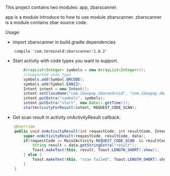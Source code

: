 This project contains two modules: app, zbarscanner.

app is a module introduce to how to use module zbarscanner.
zbarscanner is a module contains zbar source code.

Usage:

- import zbarscanner in build.gradle dependencies
```
    compile 'com.terminald:zbarscanner:1.0.2'
```

- Start activity with code types you want to support.
```java
        ArrayList<Integer> symbols = new ArrayList<Integer>();
        //supported code type
        symbols.add(Symbol.QRCODE);
        symbols.add(Symbol.EAN13);
        Intent intent = new Intent();
        intent.setClassName("com.iboxpay.zbarandroid", "com.iboxpay.zbarandroid.CaptureActivity");
        intent.putExtra("symbols", symbols);
        intent.putExtra("start", new Date().getTime());
        startActivityForResult(intent, REQUEST_CODE_SCAN);
```

- Get scan result in activity onActivityResult callback.
```java
    @Override
    public void onActivityResult(int requestCode, int resultCode, Intent data) {
        super.onActivityResult(requestCode, resultCode, data);
        if(requestCode == Main2Activity.REQUEST_CODE_SCAN  && resultCode == RESULT_OK) {
            String result = data.getStringExtra("result");
            Toast.makeText(this, result, Toast.LENGTH_SHORT).show();
        } else {
            Toast.makeText(this, "scan failed", Toast.LENGTH_SHORT).show();
        }
    }
 ```